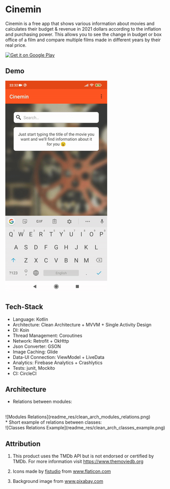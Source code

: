 
# Cinemin
Cinemin is a free app that shows various information about movies and calculates their budget & revenue in 2021 dollars according to the inflation and purchasing power. This allows you to see the change in budget or box office of a film and compare multiple films made in different years by their real price.

<a href='https://play.google.com/store/apps/details?id=com.dmikhov.cinemin&pcampaignid=pcampaignidMKT-Other-global-all-co-prtnr-py-PartBadge-Mar2515-1'>
<img alt='Get it on Google Play' src='https://play.google.com/intl/en_us/badges/static/images/badges/en_badge_web_generic.png' height="60"/>
</a>

## Demo

![App Demo](readme_res/demo.gif)

## Tech-Stack

* Language: Kotlin
* Architecture: Clean Architecture + MVVM + Single Activity Design
* DI: Koin
* Thread Management:  Coroutines
* Network: Retrofit + OkHttp
* Json Converter: GSON
* Image Caching: Glide
* Data-UI Connection: ViewModel + LiveData
* Analytics: Firebase Analytics + Crashlytics
* Tests: junit, Mockito
* CI: CircleCI

## Architecture

* Relations between modules:
<br/>
![Modules Relations](readme_res/clean_arch_modules_relations.png)
<br/>
* Short example of relations between classes:
<br/>
![Classes Relations Example](readme_res/clean_arch_classes_example.png)
<br/>

## Attribution

1. This product uses the TMDb API but is not endorsed or certified by TMDb. For more information visit <a href="https://https://www.themoviedb.org/">https://www.themoviedb.org</a>

2. Icons made by <a href="https://www.flaticon.com/authors/fjstudio" title="fjstudio">fjstudio</a> from <a href="https://www.flaticon.com/" title="Flaticon">www.flaticon.com</a>

3. Background image from <a href="https://www.pixabay.com/" title="Pixabay">www.pixabay.com</a>